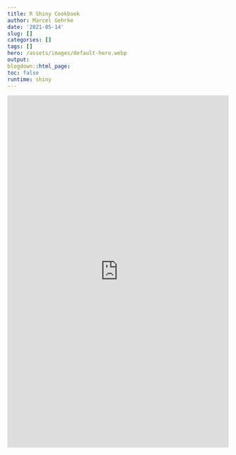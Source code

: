 ```yaml
---
title: R Shiny Cookbook
author: Marcel Gehrke
date: '2021-05-14'
slug: []
categories: []
tags: []
hero: /assets/images/default-hero.webp
output: 
blogdown::html_page:
toc: false
runtime: shiny
---
```



<iframe height="800" width="100%" frameborder="no" src="https://mylittlejotter.shinyapps.io/cooking_app/"> </iframe>
